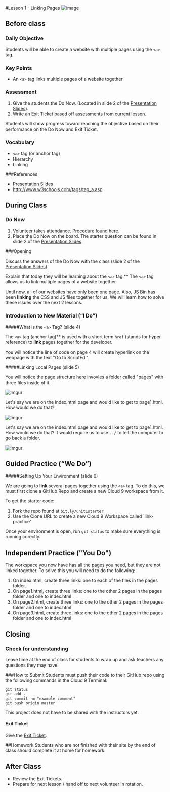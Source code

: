 #Lesson 1 - Linking Pages
![image](http://i.imgur.com/lQblSYV.jpg)

## Before class

### Daily Objective

Students will be able to create a website with multiple pages using the `<a>` tag. 

### Key Points

* An `<a>` tag links multiple pages of a website together

### Assessment

1. Give the students the Do Now. (Located in slide 2 of the [Presentation Slides](https://docs.google.com/presentation/d/1UrFnBtRbk9eC1E2MLhRjkpvi4-4tREXmK3v2ps_kVqc/edit?usp=sharing)). 
2. Write an Exit Ticket based off [assessments from current lesson](assessments/exit_ticket.md).

Students will show progress toward reaching the objective based on their performance on the Do Now and Exit Ticket.


### Vocabulary

* `<a>` tag (or anchor tag)
* Hierarchy
* Linking


###References

* [Presentation Slides](https://docs.google.com/presentation/d/1UrFnBtRbk9eC1E2MLhRjkpvi4-4tREXmK3v2ps_kVqc/edit?usp=sharing)
* <http://www.w3schools.com/tags/tag_a.asp>

## During Class

### Do Now

1. Volunteer takes attendance. [Procedure found here](https://docs.google.com/document/d/19IIhqykr70vj7wnqyJYuQNTkd9GX56Xgl3omD42IcMk/edit).
2. Place the Do Now on the board. The starter question can be found in slide 2 of the [Presentation Slides](https://docs.google.com/presentation/d/1UrFnBtRbk9eC1E2MLhRjkpvi4-4tREXmK3v2ps_kVqc/edit?usp=sharing)


###Opening

Discuss the answers of the Do Now with the class (slide 2 of the [Presentation Slides](https://docs.google.com/presentation/d/1UrFnBtRbk9eC1E2MLhRjkpvi4-4tREXmK3v2ps_kVqc/edit?usp=sharing)). 

Explain that today they will be learning about the `<a>` tag.** The `<a>` tag allows us to link multiple pages of a website together.

Until now, all of our websites have only been one page. Also, JS Bin has been **linking** the CSS and JS files together for us. We will learn how to solve these issues over the next 2 lessons. 

### Introduction to New Material (“I Do”)
#####What is the `<a>` Tag? (slide 4)

The `<a>` tag (anchor tag)** is used with a short term `href` (stands for hyper reference) to **link** pages together for the developer.

You will notice the line of code on page 4 will create hyperlink on the webpage with the text "Go to ScriptEd."

#####Linking Local Pages (slide 5)

You will notice the page structure here invovles a folder called "pages" with three files inside of it.

![Imgur](http://i.imgur.com/gZveY6I.png)

Let's say we are on the index.html page and would like to get to page1.html. How would we do that?

![Imgur](http://i.imgur.com/sdX22sI.png)


Let's say we are on the index.html page and would like to get to page1.html. How would we do that? It would require us to use `../` to tell the computer to go back a folder.

![Imgur](http://i.imgur.com/u4wsu1S.png)
## Guided Practice (“We Do”)
#####Setting Up Your Environment (slide 6)

We are going to **link** several pages together using the `<a>` tag. To do this, we must first clone a GitHub Repo and create a new Cloud 9 workspace from it. 

To get the starter code: 

1. Fork the repo found at `bit.ly/unit1starter`
2. Use the Clone URL to create a new Cloud 9 Workspace called `link-practice'

Once your environment is open, run `git status` to make sure everything is running corectly.

## Independent Practice ("You Do")

The workspace you now have has all the pages you need, but they are not linked together. To solve this you will need to do the following:

1. On index.html, create three links: one to each of the files in the pages folder.
2. On page1.html, create three links: one to the other 2 pages in the pages folder and one to index.html
3. On page2.html, create three links: one to the other 2 pages in the pages folder and one to index.html
4. On page3.html, create three links: one to the other 2 pages in the pages folder and one to index.html

## Closing

### Check for understanding
Leave time at the end of class for students to wrap up and ask teachers any questions they may have.  

###How to Submit
Students must push their code to their GitHub repo using the following commands in the Cloud 9 Terminal:

`git status`  
`git add .`  
`git commit -m "example comment"`  
`git push origin master`

This project does not  have to be shared with the instructors yet.


#### Exit Ticket

Give the [Exit Ticket](assessments/exit_ticket.md).


##Homework
Students who are not finished with their site by the end of class should complete it at home for homework. 

## After Class

* Review the Exit Tickets.
* Prepare for next lesson / hand off to next volunteer in rotation.


